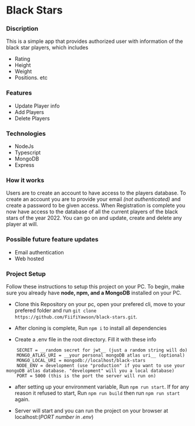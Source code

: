 # Black Stars

### Discription
This is a simple app that provides authorized user with information of the black star players, which includes 
* Rating
* Height
* Weight
* Positions. etc
  
### Features
* Update Player info
* Add Players
* Delete Players

### Technologies
* NodeJs
* Typescript
* MongoDB
* Express

### How it works
Users are to create an account to have access to the players database. 
To create an account you are to provide your email _(not authenticated)_ and create a password to be given access.
When Registration is complete you now have access to the database of all the current players of the black stars of the year 2022.
You can go on and update, create and delete any player at will.

### Possible future feature updates
* Email authentication
* Web hosted

### Project Setup
Follow these instructions to setup this project on your PC.
To begin, make sure you already have __node, npm, and a MongoDB__ installed on your PC.

* Clone this Repository
on your pc, open your prefered cli, move to your prefered folder and run `git clone https://github.com/FiifiYawson/black-stars.git`.

* After cloning is complete, Run `npm i` to install all dependencies

* Create a .env file in the root directory. Fill it with these info
```.env
    SECRET = __random secret for jwt__ (just a random string will do)    
    MONGO_ATLAS_URI = __your personal mongoDB atlas uri__ (optional)
    MONGO_LOCAL_URI = mongodb://localhost/black-stars
    NODE_ENV = development (use "production" if you want to use your mongoDB atlas database. "development" will you a local database)
    PORT = 5000 (this is the port the server will run on)
```

* after setting up your environment variable, Run `npm run start`.
  If for any reason it refused to start, Run `npm run build` then run `npm run start` again.

* Server will start and you can run the project on your browser at localhost:(_PORT number in .env_)